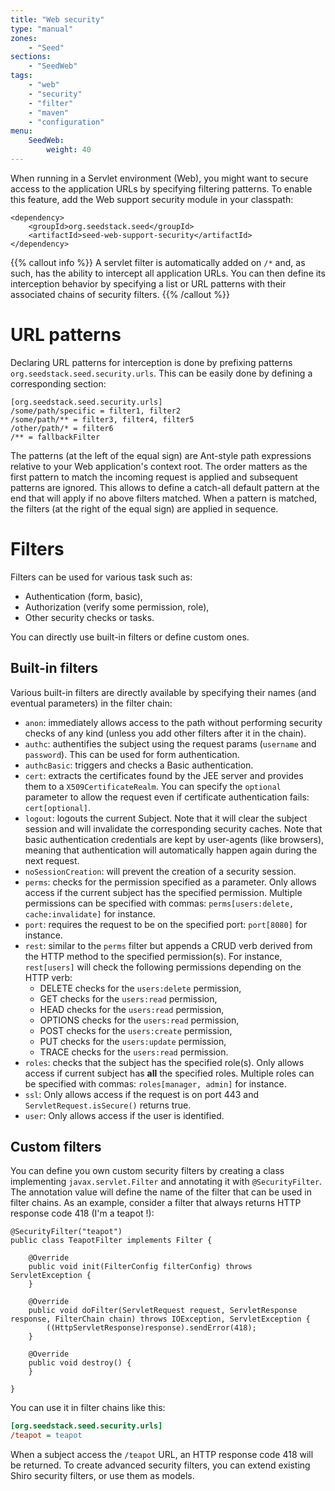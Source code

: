 ```yaml
---
title: "Web security"
type: "manual"
zones:
    - "Seed"
sections:
    - "SeedWeb"
tags:
    - "web"
    - "security"
    - "filter"
    - "maven"
    - "configuration"
menu:
    SeedWeb:
        weight: 40
---
```


When running in a Servlet environment (Web), you might want to secure access to the application URLs by specifying filtering patterns. To enable this feature, add the Web support security module in your classpath:

    <dependency>
        <groupId>org.seedstack.seed</groupId>
        <artifactId>seed-web-support-security</artifactId>
    </dependency>

{{% callout info %}}
A servlet filter is automatically added on `/*` and, as such, has the ability to intercept all application URLs.  You can then define its interception behavior by specifying a list or URL patterns with their associated chains of security filters.
{{% /callout %}}

# URL patterns

Declaring URL patterns for interception is done by prefixing patterns `org.seedstack.seed.security.urls`. This can be easily done by defining a corresponding section:

    [org.seedstack.seed.security.urls]
    /some/path/specific = filter1, filter2
    /some/path/** = filter3, filter4, filter5
    /other/path/* = filter6
    /** = fallbackFilter
    
The patterns (at the left of the equal sign) are Ant-style path expressions relative to your Web application's context root. The order matters as the first pattern to match the incoming request is applied and subsequent patterns are ignored. This allows to define a catch-all default pattern at the end that will apply if no above filters matched. When a pattern is matched, the filters (at the right of the equal sign) are applied in sequence.

# Filters 

Filters can be used for various task such as:

* Authentication (form, basic), 
* Authorization (verify some permission, role), 
* Other security checks or tasks.
 
You can directly use built-in filters or define custom ones.

## Built-in filters

Various built-in filters are directly available by specifying their names (and eventual parameters) in the filter chain:

- `anon`: immediately allows access to the path without performing security checks of any kind (unless you add other filters after it in the chain).
- `authc`: authentifies the subject using the request params (`username` and `password`). This can be used for form authentication.
- `authcBasic`: triggers and checks a Basic authentication.
- `cert`: extracts the certificates found by the JEE server and provides them to a `X509CertificateRealm`. You can specify the `optional` parameter to allow the request even if certificate authentication fails: `cert[optional]`.
- `logout`: logouts the current Subject. Note that it will clear the subject session and will invalidate the corresponding security caches. Note that basic authentication credentials are kept by user-agents (like browsers), meaning that authentication will automatically happen again during the next request.
- `noSessionCreation`: will prevent the creation of a security session.
- `perms`: checks for the permission specified as a parameter. Only allows access if the current subject has the specified permission. Multiple permissions can be specified with commas: `perms[users:delete, cache:invalidate]` for instance.
- `port`: requires the request to be on the specified port: `port[8080]` for instance.
- `rest`: similar to the `perms` filter but appends a CRUD verb derived from the HTTP method to the specified permission(s). For instance, `rest[users]` will check the following permissions depending on the HTTP verb:
    - DELETE checks for the `users:delete` permission,
    - GET checks for the `users:read` permission,
    - HEAD checks for the `users:read` permission,
    - OPTIONS checks for the `users:read` permission,
    - POST checks for the `users:create` permission,
    - PUT checks for the `users:update` permission,
    - TRACE checks for the `users:read` permission.
-  `roles`: checks that the subject has the specified role(s). Only allows access if current subject has **all** the specified roles. Multiple roles can be specified with commas: `roles[manager, admin]` for instance.
-  `ssl`: Only allows access if the request is on port 443 and `ServletRequest.isSecure()` returns true.
-  `user`: Only allows access if the user is identified.

## Custom filters

You can define you own custom security filters by creating a class implementing `javax.servlet.Filter` and annotating it with `@SecurityFilter`. The annotation value will define the name of the filter that can be used in filter chains. As an example, consider a filter that always returns HTTP response code 418 (I'm a teapot !):

	@SecurityFilter("teapot")
	public class TeapotFilter implements Filter {

		@Override
		public void init(FilterConfig filterConfig) throws ServletException {
		}

		@Override
		public void doFilter(ServletRequest request, ServletResponse response, FilterChain chain) throws IOException, ServletException {
			((HttpServletResponse)response).sendError(418);
		}

		@Override
		public void destroy() {
		}

	}

You can use it in filter chains like this:

```ini
[org.seedstack.seed.security.urls]
/teapot = teapot
```

When a subject access the `/teapot` URL, an HTTP response code 418 will be returned. To create advanced security filters, you can extend existing Shiro security filters, or use them as models.
